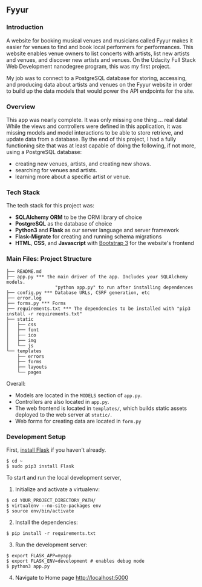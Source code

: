 ## Fyyur

### Introduction

A website for booking musical venues and musicians called Fyyur makes it easier for venues to find and book local performers for performances. This website enables venue owners to list concerts with artists, list new artists and venues, and discover new artists and venues. On the Udacity Full Stack Web Development nanodegree program, this was my first project.

My job was to connect to a PostgreSQL database for storing, accessing, and producing data about artists and venues on the Fyyur website in order to build up the data models that would power the API endpoints for the site.


### Overview

This app was nearly complete. It was only missing one thing … real data! While the views and controllers were defined in this application, it was missing models and model interactions to be able to store retrieve, and update data from a database. By the end of this project, I had a fully functioning site that was at least capable of doing the following, if not more, using a PostgreSQL database:

- creating new venues, artists, and creating new shows.
- searching for venues and artists.
- learning more about a specific artist or venue.

### Tech Stack

The tech stack for this project was:

- **SQLAlchemy ORM** to be the ORM library of choice
- **PostgreSQL** as the database of choice
- **Python3** and **Flask** as our server language and server framework
- **Flask-Migrate** for creating and running schema migrations
- **HTML**, **CSS**, and **Javascript** with [Bootstrap 3](https://getbootstrap.com/docs/3.4/customize/) for the website's frontend

### Main Files: Project Structure

```
├── README.md
├── app.py *** the main driver of the app. Includes your SQLAlchemy models.
                  "python app.py" to run after installing dependences
├── config.py *** Database URLs, CSRF generation, etc
├── error.log
├── forms.py *** Forms
├── requirements.txt *** The dependencies to be installed with "pip3 install -r requirements.txt"
├── static
│   ├── css
│   ├── font
│   ├── ico
│   ├── img
│   └── js
└── templates
    ├── errors
    ├── forms
    ├── layouts
    └── pages
```

Overall:

- Models are located in the `MODELS` section of `app.py`.
- Controllers are also located in `app.py`.
- The web frontend is located in `templates/`, which builds static assets deployed to the web server at `static/`.
- Web forms for creating data are located in `form.py`

### Development Setup

First, [install Flask](http://flask.pocoo.org/docs/1.0/installation/#install-flask) if you haven't already.

```
$ cd ~
$ sudo pip3 install Flask
```

To start and run the local development server,

1. Initialize and activate a virtualenv:

```
$ cd YOUR_PROJECT_DIRECTORY_PATH/
$ virtualenv --no-site-packages env
$ source env/bin/activate
```

2. Install the dependencies:

```
$ pip install -r requirements.txt
```

3. Run the development server:

```
$ export FLASK_APP=myapp
$ export FLASK_ENV=development # enables debug mode
$ python3 app.py
```

4. Navigate to Home page [http://localhost:5000](http://localhost:5000)

